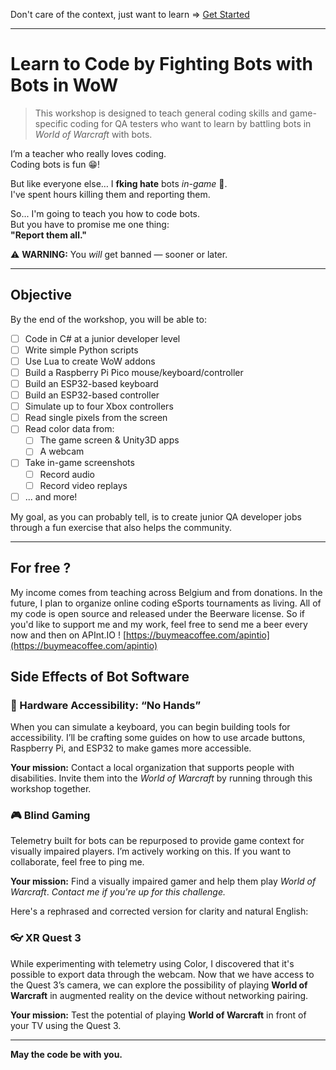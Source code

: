 Don't care of the context, just want to learn => [Get Started](https://github.com/EloiStree/LearnCodeByFightingBotsWithBotsInWow/tree/main/GetStarted)

-------------


# Learn to Code by Fighting Bots with Bots in WoW

> This workshop is designed to teach general coding skills and game-specific coding for QA testers who want to learn by battling bots in *World of Warcraft* with bots.

I’m a teacher who really loves coding.  
Coding bots is fun 😁!  

But like everyone else… I **fking hate** bots *in-game* 🤬.  
I've spent hours killing them and reporting them.  

So... I'm going to teach you how to code bots.  
But you have to promise me one thing:  
**"Report them all."**  

⚠️ **WARNING:** You *will* get banned — sooner or later.  

---  

## Objective  

By the end of the workshop, you will be able to:

* [ ] Code in C# at a junior developer level  
* [ ] Write simple Python scripts  
* [ ] Use Lua to create WoW addons  
* [ ] Build a Raspberry Pi Pico mouse/keyboard/controller  
* [ ] Build an ESP32-based keyboard  
* [ ] Build an ESP32-based controller  
* [ ] Simulate up to four Xbox controllers  
* [ ] Read single pixels from the screen  
* [ ] Read color data from:  
  * [ ] The game screen & Unity3D apps  
  * [ ] A webcam   
* [ ] Take in-game screenshots    
  * [ ] Record audio  
  * [ ] Record video replays  
* [ ] ... and more!  

My goal, as you can probably tell, is to create junior QA developer jobs through a fun exercise that also helps the community.

---

## For free ?

My income comes from teaching across Belgium and from donations.
In the future, I plan to organize online coding eSports tournaments as living.
All of my code is open source and released under the Beerware license.
So if you'd like to support me and my work, feel free to send me a beer every now and then on APInt.IO !
[https://buymeacoffee.com/apintio](https://buymeacoffee.com/apintio)


## Side Effects of Bot Software

### 🧰 Hardware Accessibility: “No Hands”

When you can simulate a keyboard, you can begin building tools for accessibility.
I’ll be crafting some guides on how to use arcade buttons, Raspberry Pi, and ESP32 to make games more accessible.

**Your mission:**
Contact a local organization that supports people with disabilities.
Invite them into the *World of Warcraft* by running through this workshop together.

### 🎮 Blind Gaming

Telemetry built for bots can be repurposed to provide game context for visually impaired players.
I’m actively working on this. If you want to collaborate, feel free to ping me.

**Your mission:**
Find a visually impaired gamer and help them play *World of Warcraft*.
_Contact me if you're up for this challenge._


Here's a rephrased and corrected version for clarity and natural English:

### 👓 XR Quest 3

While experimenting with telemetry using Color, I discovered that it's possible to export data through the webcam.
Now that we have access to the Quest 3’s camera, we can explore the possibility of playing **World of Warcraft** in augmented reality on the device without networking pairing.

**Your mission:**
Test the potential of playing **World of Warcraft** in front of your TV using the Quest 3.





---

**May the code be with you.**

